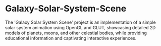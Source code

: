 # Galaxy-Solar-System-Scene
The 'Galaxy Solar System Scene' project is an implementation of a simple solar system animation using OpenGL and GLUT, showcasing detailed 2D models of planets, moons, and other celestial bodies, while providing educational information and captivating interactive experiences.
